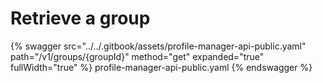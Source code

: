 # Retrieve a group

{% swagger src="../../.gitbook/assets/profile-manager-api-public.yaml" path="/v1/groups/{groupId}" method="get" expanded="true" fullWidth="true" %} profile-manager-api-public.yaml {% endswagger %}
